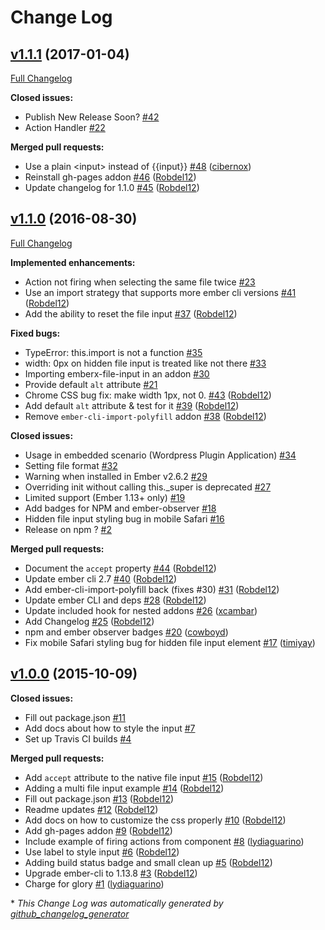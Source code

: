 # Change Log

## [v1.1.1](https://github.com/thefrontside/emberx-file-input/tree/v1.1.1) (2017-01-04)
[Full Changelog](https://github.com/thefrontside/emberx-file-input/compare/v1.1.0...v1.1.1)

**Closed issues:**

- Publish New Release Soon? [\#42](https://github.com/thefrontside/emberx-file-input/issues/42)
- Action Handler  [\#22](https://github.com/thefrontside/emberx-file-input/issues/22)

**Merged pull requests:**

- Use a plain \<input\> instead of {{input}} [\#48](https://github.com/thefrontside/emberx-file-input/pull/48) ([cibernox](https://github.com/cibernox))
- Reinstall gh-pages addon [\#46](https://github.com/thefrontside/emberx-file-input/pull/46) ([Robdel12](https://github.com/Robdel12))
- Update changelog for 1.1.0 [\#45](https://github.com/thefrontside/emberx-file-input/pull/45) ([Robdel12](https://github.com/Robdel12))

## [v1.1.0](https://github.com/thefrontside/emberx-file-input/tree/v1.1.0) (2016-08-30)
[Full Changelog](https://github.com/thefrontside/emberx-file-input/compare/v1.0.0...v1.1.0)

**Implemented enhancements:**

- Action not firing when selecting the same file twice [\#23](https://github.com/thefrontside/emberx-file-input/issues/23)
- Use an import strategy that supports more ember cli versions [\#41](https://github.com/thefrontside/emberx-file-input/pull/41) ([Robdel12](https://github.com/Robdel12))
- Add the ability to reset the file input [\#37](https://github.com/thefrontside/emberx-file-input/pull/37) ([Robdel12](https://github.com/Robdel12))

**Fixed bugs:**

- TypeError: this.import is not a function [\#35](https://github.com/thefrontside/emberx-file-input/issues/35)
- width: 0px on hidden file input is treated like not there [\#33](https://github.com/thefrontside/emberx-file-input/issues/33)
- Importing emberx-file-input in an addon [\#30](https://github.com/thefrontside/emberx-file-input/issues/30)
- Provide default `alt` attribute [\#21](https://github.com/thefrontside/emberx-file-input/issues/21)
- Chrome CSS bug fix: make width 1px, not 0. [\#43](https://github.com/thefrontside/emberx-file-input/pull/43) ([Robdel12](https://github.com/Robdel12))
- Add default `alt` attribute & test for it [\#39](https://github.com/thefrontside/emberx-file-input/pull/39) ([Robdel12](https://github.com/Robdel12))
- Remove `ember-cli-import-polyfill` addon [\#38](https://github.com/thefrontside/emberx-file-input/pull/38) ([Robdel12](https://github.com/Robdel12))

**Closed issues:**

- Usage in embedded scenario \(Wordpress Plugin Application\) [\#34](https://github.com/thefrontside/emberx-file-input/issues/34)
- Setting file format [\#32](https://github.com/thefrontside/emberx-file-input/issues/32)
- Warning when installed in Ember v2.6.2 [\#29](https://github.com/thefrontside/emberx-file-input/issues/29)
- Overriding init without calling this.\_super is deprecated [\#27](https://github.com/thefrontside/emberx-file-input/issues/27)
- Limited support \(Ember 1.13+ only\) [\#19](https://github.com/thefrontside/emberx-file-input/issues/19)
- Add badges for NPM and ember-observer [\#18](https://github.com/thefrontside/emberx-file-input/issues/18)
- Hidden file input styling bug in mobile Safari [\#16](https://github.com/thefrontside/emberx-file-input/issues/16)
- Release on npm ? [\#2](https://github.com/thefrontside/emberx-file-input/issues/2)

**Merged pull requests:**

- Document the `accept` property [\#44](https://github.com/thefrontside/emberx-file-input/pull/44) ([Robdel12](https://github.com/Robdel12))
- Update ember cli 2.7 [\#40](https://github.com/thefrontside/emberx-file-input/pull/40) ([Robdel12](https://github.com/Robdel12))
- Add ember-cli-import-polyfill back \(fixes \#30\) [\#31](https://github.com/thefrontside/emberx-file-input/pull/31) ([Robdel12](https://github.com/Robdel12))
- Update ember CLI and deps [\#28](https://github.com/thefrontside/emberx-file-input/pull/28) ([Robdel12](https://github.com/Robdel12))
- Update included hook for nested addons [\#26](https://github.com/thefrontside/emberx-file-input/pull/26) ([xcambar](https://github.com/xcambar))
- Add Changelog [\#25](https://github.com/thefrontside/emberx-file-input/pull/25) ([Robdel12](https://github.com/Robdel12))
- npm and ember observer badges [\#20](https://github.com/thefrontside/emberx-file-input/pull/20) ([cowboyd](https://github.com/cowboyd))
- Fix mobile Safari styling bug for hidden file input element [\#17](https://github.com/thefrontside/emberx-file-input/pull/17) ([timiyay](https://github.com/timiyay))

## [v1.0.0](https://github.com/thefrontside/emberx-file-input/tree/v1.0.0) (2015-10-09)
**Closed issues:**

- Fill out package.json [\#11](https://github.com/thefrontside/emberx-file-input/issues/11)
- Add docs about how to style the input [\#7](https://github.com/thefrontside/emberx-file-input/issues/7)
- Set up Travis CI builds [\#4](https://github.com/thefrontside/emberx-file-input/issues/4)

**Merged pull requests:**

- Add `accept` attribute to the native file input [\#15](https://github.com/thefrontside/emberx-file-input/pull/15) ([Robdel12](https://github.com/Robdel12))
- Adding a multi file input example [\#14](https://github.com/thefrontside/emberx-file-input/pull/14) ([Robdel12](https://github.com/Robdel12))
- Fill out package.json [\#13](https://github.com/thefrontside/emberx-file-input/pull/13) ([Robdel12](https://github.com/Robdel12))
- Readme updates [\#12](https://github.com/thefrontside/emberx-file-input/pull/12) ([Robdel12](https://github.com/Robdel12))
- Add docs on how to customize the css properly [\#10](https://github.com/thefrontside/emberx-file-input/pull/10) ([Robdel12](https://github.com/Robdel12))
- Add gh-pages addon [\#9](https://github.com/thefrontside/emberx-file-input/pull/9) ([Robdel12](https://github.com/Robdel12))
- Include example of firing actions from component [\#8](https://github.com/thefrontside/emberx-file-input/pull/8) ([lydiaguarino](https://github.com/lydiaguarino))
- Use label to style input [\#6](https://github.com/thefrontside/emberx-file-input/pull/6) ([Robdel12](https://github.com/Robdel12))
- Adding build status badge and small clean up [\#5](https://github.com/thefrontside/emberx-file-input/pull/5) ([Robdel12](https://github.com/Robdel12))
- Upgrade ember-cli to 1.13.8 [\#3](https://github.com/thefrontside/emberx-file-input/pull/3) ([Robdel12](https://github.com/Robdel12))
- Charge for glory [\#1](https://github.com/thefrontside/emberx-file-input/pull/1) ([lydiaguarino](https://github.com/lydiaguarino))



\* *This Change Log was automatically generated by [github_changelog_generator](https://github.com/skywinder/Github-Changelog-Generator)*